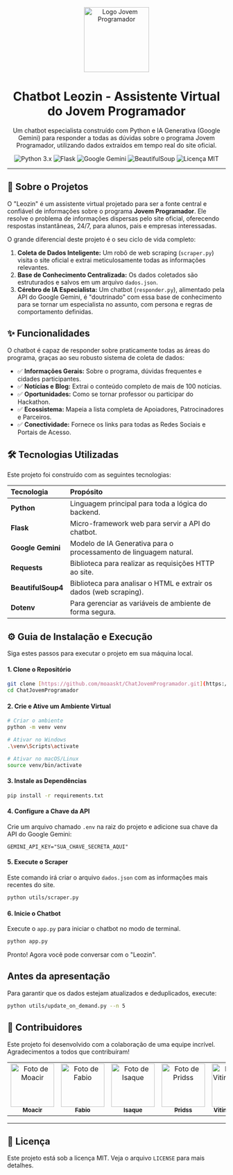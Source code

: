 <div align="center">
  <img src="https://www.jovemprogramador.com.br/images/jovemprogramador_logo.png" alt="Logo Jovem Programador" width="150"/>
  <h1><b>Chatbot Leozin - Assistente Virtual do Jovem Programador</b></h1>
  <p>
    Um chatbot especialista construído com Python e IA Generativa (Google Gemini) para responder a todas as dúvidas sobre o programa Jovem Programador, utilizando dados extraídos em tempo real do site oficial.
  </p>
  <p>
    <img src="https://img.shields.io/badge/Python-3.x-blue.svg" alt="Python 3.x">
    <img src="https://img.shields.io/badge/Framework-Flask-black.svg" alt="Flask">
    <img src="https://img.shields.io/badge/IA-Google%20Gemini-4285F4.svg" alt="Google Gemini">
    <img src="https://img.shields.io/badge/Web%20Scraping-BeautifulSoup-orange.svg" alt="BeautifulSoup">
    <img src="https://img.shields.io/badge/Licença-MIT-green.svg" alt="Licença MIT">
  </p>
</div>

---

## 🚀 Sobre o Projetos

O "Leozin" é um assistente virtual projetado para ser a fonte central e confiável de informações sobre o programa **Jovem Programador**. Ele resolve o problema de informações dispersas pelo site oficial, oferecendo respostas instantâneas, 24/7, para alunos, pais e empresas interessadas.

O grande diferencial deste projeto é o seu ciclo de vida completo:
1.  **Coleta de Dados Inteligente:** Um robô de web scraping (`scraper.py`) visita o site oficial e extrai meticulosamente todas as informações relevantes.
2.  **Base de Conhecimento Centralizada:** Os dados coletados são estruturados e salvos em um arquivo `dados.json`.
3.  **Cérebro de IA Especialista:** Um chatbot (`responder.py`), alimentado pela API do Google Gemini, é "doutrinado" com essa base de conhecimento para se tornar um especialista no assunto, com persona e regras de comportamento definidas.

## ✨ Funcionalidades

O chatbot é capaz de responder sobre praticamente todas as áreas do programa, graças ao seu robusto sistema de coleta de dados:

-   ✅ **Informações Gerais:** Sobre o programa, dúvidas frequentes e cidades participantes.
-   ✅ **Notícias e Blog:** Extrai o conteúdo completo de mais de 100 notícias.
-   ✅ **Oportunidades:** Como se tornar professor ou participar do Hackathon.
-   ✅ **Ecossistema:** Mapeia a lista completa de Apoiadores, Patrocinadores e Parceiros.
-   ✅ **Conectividade:** Fornece os links para todas as Redes Sociais e Portais de Acesso.

## 🛠️ Tecnologias Utilizadas

Este projeto foi construído com as seguintes tecnologias:

| Tecnologia      | Propósito                                                    |
| :-------------- | :----------------------------------------------------------- |
| **Python** | Linguagem principal para toda a lógica do backend.           |
| **Flask** | Micro-framework web para servir a API do chatbot.            |
| **Google Gemini** | Modelo de IA Generativa para o processamento de linguagem natural. |
| **Requests** | Biblioteca para realizar as requisições HTTP ao site.        |
| **BeautifulSoup4**| Biblioteca para analisar o HTML e extrair os dados (web scraping). |
| **Dotenv** | Para gerenciar as variáveis de ambiente de forma segura.     |

## ⚙️ Guia de Instalação e Execução

Siga estes passos para executar o projeto em sua máquina local.

#### 1. Clone o Repositório
```bash
git clone [https://github.com/moaaskt/ChatJovemProgramador.git](https://github.com/moaaskt/ChatJovemProgramador.git)
cd ChatJovemProgramador
```

#### 2. Crie e Ative um Ambiente Virtual
```bash
# Criar o ambiente
python -m venv venv

# Ativar no Windows
.\venv\Scripts\activate

# Ativar no macOS/Linux
source venv/bin/activate
```

#### 3. Instale as Dependências
```bash
pip install -r requirements.txt
```

#### 4. Configure a Chave da API
Crie um arquivo chamado `.env` na raiz do projeto e adicione sua chave da API do Google Gemini:
```
GEMINI_API_KEY="SUA_CHAVE_SECRETA_AQUI"
```

#### 5. Execute o Scraper
Este comando irá criar o arquivo `dados.json` com as informações mais recentes do site.
```bash
python utils/scraper.py
```

#### 6. Inicie o Chatbot
Execute o `app.py` para iniciar o chatbot no modo de terminal.
```bash
python app.py
```
Pronto! Agora você pode conversar com o "Leozin".

## Antes da apresentação
Para garantir que os dados estejam atualizados e deduplicados, execute:
```bash
python utils/update_on_demand.py --n 5
```

## 🤝 Contribuidores

Este projeto foi desenvolvido com a colaboração de uma equipe incrível. Agradecimentos a todos que contribuíram!

<table>
  <tr>
    <td align="center">
      <a href="https://github.com/moaaskt">
        <img src="https://github.com/moaaskt.png?size=100" width="100px;" alt="Foto de Moacir"/>
        <br />
        <sub><b>Moacir</b></sub>
      </a>
    </td>
    <td align="center">
      <a href="https://github.com/fabiof8">
        <img src="https://github.com/fabiof8.png?size=100" width="100px;" alt="Foto de Fabio"/>
        <br />
        <sub><b>Fabio</b></sub>
      </a>
    </td>
    <td align="center">
      <a href="https://github.com/isaqmm">
        <img src="https://github.com/isaqmm.png?size=100" width="100px;" alt="Foto de Isaque"/>
        <br />
        <sub><b>Isaque</b></sub>
      </a>
    </td>
    <td align="center">
      <a href="https://github.com/Pridss">
        <img src="https://github.com/Pridss.png?size=100" width="100px;" alt="Foto de Pridss"/>
        <br />
        <sub><b>Pridss</b></sub>
      </a>
    </td>
    <td align="center">
      <a href="https://github.com/VitinhoBatista0103">
        <img src="https://github.com/VitinhoBatista0103.png?size=100" width="100px;" alt="Foto de VitinhoBatista"/>
        <br />
        <sub><b>VitinhoBatista</b></sub>
      </a>
    </td>
  </tr>
</table>

---

## 📜 Licença

Este projeto está sob a licença MIT. Veja o arquivo `LICENSE` para mais detalhes.
